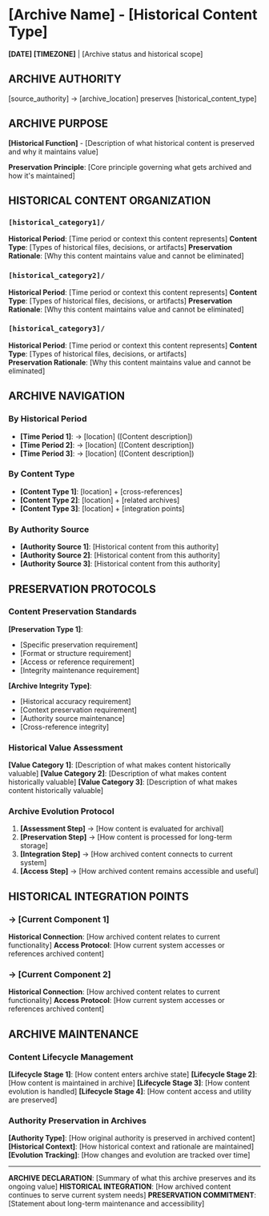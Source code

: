 # [Archive Name] - [Historical Content Type]

**[DATE] [TIMEZONE]** | [Archive status and historical scope]

## ARCHIVE AUTHORITY
[source_authority] → [archive_location] preserves [historical_content_type]

## ARCHIVE PURPOSE
**[Historical Function]** - [Description of what historical content is preserved and why it maintains value]

**Preservation Principle**: [Core principle governing what gets archived and how it's maintained]

## HISTORICAL CONTENT ORGANIZATION

### `[historical_category1]/`
**Historical Period**: [Time period or context this content represents]
**Content Type**: [Types of historical files, decisions, or artifacts]
**Preservation Rationale**: [Why this content maintains value and cannot be eliminated]

### `[historical_category2]/`
**Historical Period**: [Time period or context this content represents]
**Content Type**: [Types of historical files, decisions, or artifacts]
**Preservation Rationale**: [Why this content maintains value and cannot be eliminated]

### `[historical_category3]/`
**Historical Period**: [Time period or context this content represents]
**Content Type**: [Types of historical files, decisions, or artifacts]  
**Preservation Rationale**: [Why this content maintains value and cannot be eliminated]

## ARCHIVE NAVIGATION

### By Historical Period
- **[Time Period 1]**: → [location] ([Content description])
- **[Time Period 2]**: → [location] ([Content description])
- **[Time Period 3]**: → [location] ([Content description])

### By Content Type
- **[Content Type 1]**: [location] + [cross-references]
- **[Content Type 2]**: [location] + [related archives]
- **[Content Type 3]**: [location] + [integration points]

### By Authority Source
- **[Authority Source 1]**: [Historical content from this authority]
- **[Authority Source 2]**: [Historical content from this authority]
- **[Authority Source 3]**: [Historical content from this authority]

## PRESERVATION PROTOCOLS

### Content Preservation Standards
**[Preservation Type 1]**:
- [Specific preservation requirement]
- [Format or structure requirement]
- [Access or reference requirement]
- [Integrity maintenance requirement]

**[Archive Integrity Type]**:
- [Historical accuracy requirement]
- [Context preservation requirement]
- [Authority source maintenance]
- [Cross-reference integrity]

### Historical Value Assessment
**[Value Category 1]**: [Description of what makes content historically valuable]
**[Value Category 2]**: [Description of what makes content historically valuable]
**[Value Category 3]**: [Description of what makes content historically valuable]

### Archive Evolution Protocol
1. **[Assessment Step]** → [How content is evaluated for archival]
2. **[Preservation Step]** → [How content is processed for long-term storage]
3. **[Integration Step]** → [How archived content connects to current system]
4. **[Access Step]** → [How archived content remains accessible and useful]

## HISTORICAL INTEGRATION POINTS

### → [Current Component 1]
**Historical Connection**: [How archived content relates to current functionality]
**Access Protocol**: [How current system accesses or references archived content]

### → [Current Component 2]
**Historical Connection**: [How archived content relates to current functionality]
**Access Protocol**: [How current system accesses or references archived content]

## ARCHIVE MAINTENANCE

### Content Lifecycle Management
**[Lifecycle Stage 1]**: [How content enters archive state]
**[Lifecycle Stage 2]**: [How content is maintained in archive]
**[Lifecycle Stage 3]**: [How content evolution is handled]
**[Lifecycle Stage 4]**: [How content access and utility are preserved]

### Authority Preservation in Archives
**[Authority Type]**: [How original authority is preserved in archived content]
**[Historical Context]**: [How historical context and rationale are maintained]
**[Evolution Tracking]**: [How changes and evolution are tracked over time]

---

**ARCHIVE DECLARATION**: [Summary of what this archive preserves and its ongoing value]
**HISTORICAL INTEGRATION**: [How archived content continues to serve current system needs]
**PRESERVATION COMMITMENT**: [Statement about long-term maintenance and accessibility]